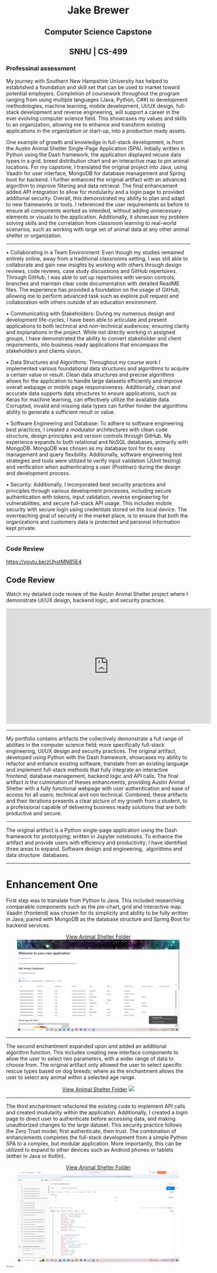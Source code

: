 # <center>Jake Brewer<center>  
## <center>Computer Science Capstone<center>
## <center>SNHU | CS-499<center>
### Professinal assessment 

My journey with Southern New Hampshire University has helped to established a foundation and skill set that can be used to market toward potential employers. Completion of coursework throughout the program ranging from using multiple languages (Java, Python, C##) to development methodologies, machine learning, mobile development, UI/UX design, full-stack development and reverse engineering, will support a career in the ever evolving computer science field. This showcases my values and skills to an organization, allowing me to enhance and transform existing applications in the organization or start-up, into a production ready assets. 

One example of growth and knowledge in full-stack development, is from the Austin Animal Shelter Single-Page Application (SPA). Initially written in Python using the Dash framework, the application displayed recuse data types in a grid, breed distribution chart and an interactive map to pin animal locations. For my capstone, I translated the original project into Java, using Vaadin for user interface, MongoDB for database management and Spring boot for backend. I further enhanced the original artifact with an advanced algorithm to improve filtering and data retrieval. The final enhancement added API integration to allow for modularity and a login page to provided additional security. Overall, this demonstrated my ability to plan and adapt to new frameworks or tools. I referenced the user requirements as before to ensure all components worked as intended, without adding unnecessary elements or visuals to the application. Additionally, it showcase my problem solving skills and the correlation from classroom learning to real-world scenarios, such as working with large set of animal data at any other animal shelter or organization. 

---

  • Collaborating in a Team Environment: Even though my studies remained entirely online, away from a traditional classrooms setting, I was still able to collaborate and gain new insights by working with others through design reviews, code reviews, case study discussions and GitHub repertoires. Through GitHub, I was able to set up repertoires with version controls, branches and maintain clear code documentation with detailed ReadME files. The experience has provided a foundation on the usage of GitHub, allowing me to perform advanced task such as explore pull request and collaboration with others outside of an education environment. 
  
  • Communicating with Stakeholders: During my numerous design and development life-cycles, I have been able to articulate and present applications to both technical and non-technical audiences; ensuring clarity and explanations in the project. While not directly working in assigned groups, I have demonstrated the ability to convert stakeholder and client requirements, into business ready applications that encompass the stakeholders and clients vision. 
  
  • Data Structures and Algorithms: Throughout my course work I implemented various foundational data structures and algorithms to acquire a certain value or result. Clean data structures and precise algorithms allows for the application to handle large datasets efficiently and improve overall webpage or mobile page responsiveness. Additionally, clean and accurate data supports data structures to ensure applications, such as Keras for machine learning, can effectively utilize the available data. Corrupted, invalid and missing data types can further hinder the algorithms ability to generate a sufficient result or value. 
  
  • Software Engineering and Database: To adhere to software engineering best practices, I created a modulator architectures with clean code structure, design principles and version controls through GitHub. My experience expands to both relational and NoSQL databases, primarily with MongoDB. MongoDB was chosen as my database tool for its easy management and query flexibility. Additionally, software engineering test strategies and tools were utilized to verify input validation (JUnit testing) and verification when authenticating a user (Postman) during the design and development process.
  
  • Security: Additionally, I incorporated best security practices and principles through various development processes, including secure authentication with tokens, input validation, reverse engineering for vulnerabilities, and secure full-stack API usage. This includes mobile security with secure login using credentials stored on the local device. The overreaching goal of security in the market place, is to ensure that both the organizations and customers data is protected and personal information kept private.

---

### Code Review

https://youtu.be/zUhstMN85E4

<h2>Code Review</h2>

<p>Watch my detailed code review of the Austin Animal Shelter project where I demonstrate UI/UX design, backend logic, and security practices.</p>

<iframe width="560" height="315" 
        src="https://www.youtube.com/embed/zUhstMN85E4" 
        title="Code Review Video" 
        frameborder="0" 
        allow="accelerometer; autoplay; clipboard-write; encrypted-media; gyroscope; picture-in-picture" 
        allowfullscreen>
</iframe>

---

My portfolio contains artifacts the collectively demonstrate a full range of abilities in the computer science field; more specifically full-stack engineering, UI/UX design and security practices. The original artifact, developed using Python with the Dash framework, showcases my ability to refactor and enhance existing software, translate from an existing language and implement full-stack methods that fully integrate an interactive frontend, database management, backend logic and API calls. The final artifact is the culmination of theses enhancments, providing Austin Animal Shelter with a fully functional webpage with user authentication and ease of access for all users; technical and non technical. Combined, these artifacts and their iterations presents a clear picture of my growth from a student, to a professional capable of delivering business ready solutions that are both productive and secure.

---

The original artifact is a Python single-page application using the Dash framework for prototyping; written in Jupyter notebooks. To enhance the artifact and provide users with efficiency and productivity; I have identified three areas to expand. Software design and engineering,  algorithms and data structure  databases. 

---

# Enhancement One
First step was to translate from Python to Java. This included researching comparable components such as the pie-chart, grid and interactive map. Vaadin (frontend) was chosen for its simplicity and ability to be fully written in Java; paired with MongoDB as the database structure and Spring Boot for backend services.
<center>
  <a href="AnimalShelterEnhanceTwo/">View Animal Shelter Folder</a>
    <img src="EnhanceOneA.PNG" height="250">
  </a>
</center>

---

The second enchantment expanded upon and added an additional algorithm function. This includes creating new interface components to allow the user to select two parameters, with a wider range of data to choose from. The original artifact only allowed the user to select specific rescue types based on dog breeds; where as the enchantment allows the user to select any animal within a selected age range.
<center>
  <a href="AnimalShelterEnhanceTwo/">View Animal Shelter Folder</a>
    <img src="EnhanceTwo.PNG" height="250">
  </a>
</center>

---

The third enchantment refactored the existing code to implement API calls and created modularity within the application. Additionally, I created a login page to direct user to authenticate before accessing data, and making unauthorized changes to the large dataset. This security practice follows the Zero Trust model; first authenticate, then trust. The combination of enhancements completes the full-stack development from a simple Python SPA to a complex, but modular application. More importantly, this can be utilized to expand to other devices such as Android phones or tablets (either in Java or Kotlin). 
<center>
  <a href="AnimalShelterEnhanceThree/">View Animal Shelter Folder</a>
    <img src="EnhanceThree.PNG" height="250">
  </a>
</center>
---


